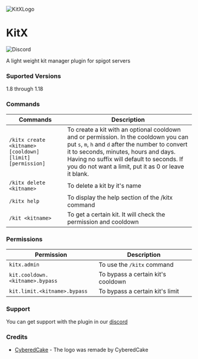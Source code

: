 ![KitXLogo](../main/KitXLogo.png)
# KitX
![Discord](https://discordapp.com/api/guilds/1133528601531252766/widget.png?style=shield)

A light weight kit manager plugin for spigot servers

### Suported Versions
1.8 through 1.18

### Commands
Commands | Description                                                    
-------------- |--------------------------------------------------------
`/kitx create <kitname> [cooldown] [limit] [permission]` | To create a kit with an optional cooldown and or permission. In the cooldown you can put `s`, `m`, `h` and `d` after the number to convert it to seconds, minutes, hours and days. Having no suffix will default to seconds. If you do not want a limit, put it as 0 or leave it blank. 
`/kitx delete <kitname>`   | To delete a kit by it's name                                   
`/kitx help` | To display the help section of the /kitx command               
`/kit <kitname>` | To get a certain kit. It will check the permission and cooldown 

### Permissions
Permission | Description 
--- | ---
`kitx.admin` | To use the `/kitx` command
`kit.cooldown.<kitname>.bypass` | To bypass a certain kit's cooldown
`kit.limit.<kitname>.bypass` | To bypass a certain kit's limit

### Support
You can get support with the plugin in our [discord](https://discord.gg/DwQHaky3Nf)

### Credits
- [CyberedCake](https://github.com/CyberedCake) - The logo was remade by CyberedCake